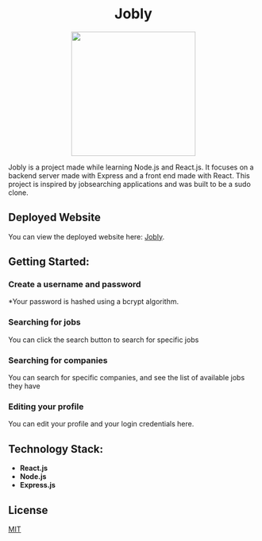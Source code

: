 <h1 align="center">Jobly</h1>
<div id="header" align="center">
  <img src="https://media.giphy.com/media/WodOtJNNNQEXRSSXp2/giphy.gif" width=250"/>                                                                              
</div>
                                                                                  

Jobly is a project made while learning Node.js and React.js. It focuses on a backend server made with Express and a front end made with React. 
This project is inspired by jobsearching applications and was built to be a sudo clone. 

## Deployed Website

You can view the deployed website here: [Jobly](https://mw-jobly.surge.sh/).

## Getting Started:
### Create a username and password
*Your password is hashed using a bcrypt algorithm.

### Searching for jobs
You can click the search button to search for specific jobs

### Searching for companies
You can search for specific companies, and see the list of available jobs they have

### Editing your profile
You can edit your profile and your login credentials here.

## Technology Stack:
- **React.js**
- **Node.js**
- **Express.js**

## License
[MIT](https://choosealicense.com/licenses/mit/)
